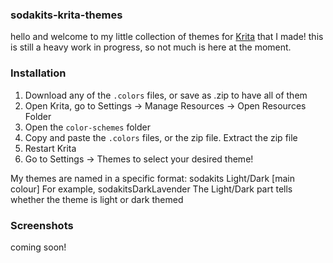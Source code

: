 ### sodakits-krita-themes

hello and welcome to my little collection of themes for [Krita](https://krita.org/en/) that I made!
this is still a heavy work in progress, so not much is here at the moment.

### Installation
1. Download any of the `.colors` files, or save as .zip to have all of them
2. Open Krita, go to Settings -> Manage Resources -> Open Resources Folder
3. Open the `color-schemes` folder
4. Copy and paste the `.colors` files, or the zip file. Extract the zip file
5. Restart Krita
6. Go to Settings -> Themes to select your desired theme!
   
My themes are named in a specific format: sodakits Light/Dark [main colour]
For example, sodakitsDarkLavender
The Light/Dark part tells whether the theme is light or dark themed

### Screenshots
coming soon!
